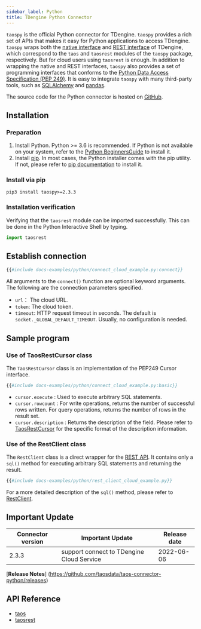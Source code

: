 ```yaml
---
sidebar_label: Python
title: TDengine Python Connector
---
```



`taospy` is the official Python connector for TDengine. `taospy` provides a rich set of APIs that makes it easy for Python applications to access TDengine. `taospy` wraps both the [native interface](/reference/connector/cpp) and [REST interface](/reference/rest-api) of TDengine, which correspond to the `taos` and `taosrest` modules of the `taospy` package, respectively. But for cloud users using `taosrest` is enough.
In addition to wrapping the native and REST interfaces, `taospy` also provides a set of programming interfaces that conforms to the [Python Data Access Specification (PEP 249)](https://peps.python.org/pep-0249/). It is easy to integrate `taospy` with many third-party tools, such as [SQLAlchemy](https://www.sqlalchemy.org/) and [pandas](https://pandas.pydata.org/).

The source code for the Python connector is hosted on [GitHub](https://github.com/taosdata/taos-connector-python).

## Installation

### Preparation

1. Install Python. Python >= 3.6 is recommended. If Python is not available on your system, refer to the [Python BeginnersGuide](https://wiki.python.org/moin/BeginnersGuide/Download) to install it.
2. Install [pip](https://pypi.org/project/pip/). In most cases, the Python installer comes with the pip utility. If not, please refer to [pip documentation](https://pip.pypa.io/en/stable/installation/) to install it.

### Install via pip

```
pip3 install taospy>=2.3.3
```

### Installation verification

Verifying that the `taosrest` module can be imported successfully. This can be done in the Python Interactive Shell by typing.

```python
import taosrest
```

## Establish connection

```python
{{#include docs-examples/python/connect_cloud_example.py:connect}}
```

All arguments to the `connect()` function are optional keyword arguments. The following are the connection parameters specified.

- `url`： The cloud URL.
- `token`: The cloud token.
- `timeout`: HTTP request timeout in seconds. The default is `socket._GLOBAL_DEFAULT_TIMEOUT`. Usually, no configuration is needed.

## Sample program

### Use of TaosRestCursor class

The ``TaosRestCursor`` class is an implementation of the PEP249 Cursor interface.

```python title="Use of TaosRestCursor"
{{#include docs-examples/python/connect_cloud_example.py:basic}}
```
- `cursor.execute` : Used to execute arbitrary SQL statements.
- `cursor.rowcount` : For write operations, returns the number of successful rows written. For query operations, returns the number of rows in the result set.
- `cursor.description` : Returns the description of the field. Please refer to [TaosRestCursor](https://docs.taosdata.com/api/taospy/taosrest/cursor.html) for the specific format of the description information.

### Use of the RestClient class

The `RestClient` class is a direct wrapper for the [REST API](/reference/rest-api). It contains only a `sql()` method for executing arbitrary SQL statements and returning the result.

```python title="Use of RestClient"
{{#include docs-examples/python/rest_client_cloud_example.py}}
```

For a more detailed description of the `sql()` method, please refer to [RestClient](https://docs.taosdata.com/api/taospy/taosrest/restclient.html).

## Important Update

| Connector version | Important Update                          | Release date |
| ----------------- | ----------------------------------------- | ------------ |
| 2.3.3             | support connect to TDengine Cloud Service | 2022-06-06   |

[**Release Notes**] (https://github.com/taosdata/taos-connector-python/releases)

## API Reference

- [taos](https://docs.taosdata.com/api/taospy/taos/)
- [taosrest](https://docs.taosdata.com/api/taospy/taosrest)

